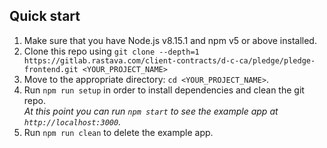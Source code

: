 ## Quick start

1.  Make sure that you have Node.js v8.15.1 and npm v5 or above installed.
2.  Clone this repo using `git clone --depth=1 https://gitlab.rastava.com/client-contracts/d-c-ca/pledge/pledge-frontend.git <YOUR_PROJECT_NAME>`
3.  Move to the appropriate directory: `cd <YOUR_PROJECT_NAME>`.<br />
4.  Run `npm run setup` in order to install dependencies and clean the git repo.<br />
    _At this point you can run `npm start` to see the example app at `http://localhost:3000`._
5.  Run `npm run clean` to delete the example app.